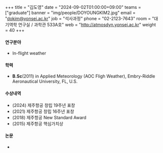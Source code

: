 +++
title  = "김도영" 
date   = "2024-09-02T01:00:00+09:00"
teams  = ["graduate"]
banner = "img/people/DOYOUNGKIM2.jpg"
email  = "dokim@yonsei.ac.kr"
job    = "석사과정"
phone  = "02-2123-7643"
room   = "대기역학 연구실 / 과학관 533A호"
web    = "http://atmosdyn.yonsei.ac.kr"
weight = 40
+++

#### 연구분야
+  In-flight weather

#### 학력
+ **B.Sc**(2011) in Applied Meteorology (AOC Fligh Weather), Embry-Riddle Aeronautical University, FL, U.S.

#### 수상내역
 + (2024) 제주항공 창립 19주년 표창
 + (2021) 제주항공 창립 16주년 표창
 + (2018) 제주항공 New Standard Award
 + (2015) 제주항공 핵심가치상

#### 논문
+ 
